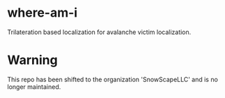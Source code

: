 # where-am-i
Trilateration based localization for avalanche victim localization. 

# Warning
This repo has been shifted to the organization 'SnowScapeLLC' and is no longer maintained.



